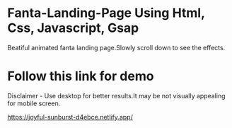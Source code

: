 # Fanta-Landing-Page Using Html, Css, Javascript, Gsap

Beatiful animated fanta landing page.Slowly scroll down to see the effects.

# Follow this link for demo

Disclaimer - Use desktop for better results.It may be not visually appealing for mobile screen.

https://joyful-sunburst-d4ebce.netlify.app/
